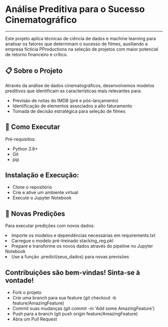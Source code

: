 # Análise Preditiva para o Sucesso Cinematográfico
---
Este projeto aplica técnicas de ciência de dados e machine learning para analisar os fatores que determinam o sucesso de filmes, auxiliando a empresa fictícia PProductions na seleção de projetos com maior potencial de retorno financeiro e crítico.

## 📋 Sobre o Projeto
Através da análise de dados cinematográficos, desenvolvemos modelos preditivos que identificam as características mais relevantes para:
<ul>
  <li>Previsão de notas do IMDB (pré e pós-lançamento)</li>
<li>Identificação de elementos associados a alto faturamento</li>
<li>Tomada de decisão estratégica para seleção de filmes</li>
</ul>

## 🚀 Como Executar
Pré-requisitos:
<ul>
  <li>Python 3.8+</li>
<li>Git</li>
<li>pip</li>
</ul>

## Instalação e Execução:

<ul>
  <li>Clone o repositório</li>
<li>Crie e ative um ambiente virtual</li>
 <li> Execute o Jupyter Notebook</li>
</ul>

## 🔮 Novas Predições
Para executar predições com novos dados:

<li>Importe os modelos e dependências necessárias em requirements.txt
<li>Carregue o modelo pré-treinado stacking_reg.pkl</li>
<li>Prepare e transforme os novos dados através do pipeline no Jupyter Notebook</li>
<li>Use a função .predict(seus_dados) para novas previsões</li>

## Contribuições são bem-vindas! Sinta-se à vontade!

* Fork o projeto
* Crie uma branch para sua feature (git checkout -b feature/AmazingFeature)
* Commit suas mudanças (git commit -m 'Add some AmazingFeature')
* Push para a branch (git push origin feature/AmazingFeature)
* Abra um Pull Request


